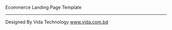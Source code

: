 Ecommerce Landing Page Template 
****************************************************
Designed By Vida Technology 
www.vida.com.bd

